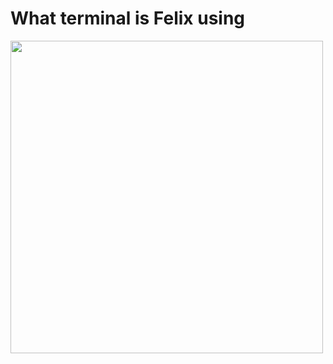 # What terminal is Felix using

<img src="https://www.getdigital.de/web/getdigital/gfx/products/__generated__resized/1100x1100/Aufkleber_Trollface.jpg" width="500">

